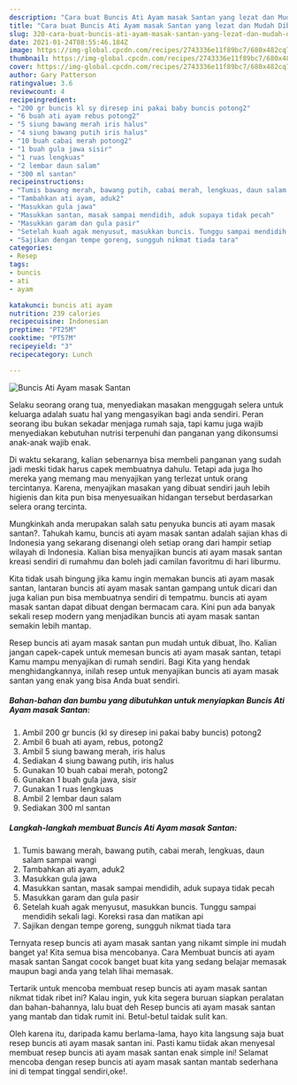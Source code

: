 ```yaml
---
description: "Cara buat Buncis Ati Ayam masak Santan yang lezat dan Mudah Dibuat"
title: "Cara buat Buncis Ati Ayam masak Santan yang lezat dan Mudah Dibuat"
slug: 320-cara-buat-buncis-ati-ayam-masak-santan-yang-lezat-dan-mudah-dibuat
date: 2021-01-24T08:55:46.184Z
image: https://img-global.cpcdn.com/recipes/2743336e11f89bc7/680x482cq70/buncis-ati-ayam-masak-santan-foto-resep-utama.jpg
thumbnail: https://img-global.cpcdn.com/recipes/2743336e11f89bc7/680x482cq70/buncis-ati-ayam-masak-santan-foto-resep-utama.jpg
cover: https://img-global.cpcdn.com/recipes/2743336e11f89bc7/680x482cq70/buncis-ati-ayam-masak-santan-foto-resep-utama.jpg
author: Gary Patterson
ratingvalue: 3.6
reviewcount: 4
recipeingredient:
- "200 gr buncis kl sy diresep ini pakai baby buncis potong2"
- "6 buah ati ayam rebus potong2"
- "5 siung bawang merah iris halus"
- "4 siung bawang putih iris halus"
- "10 buah cabai merah potong2"
- "1 buah gula jawa sisir"
- "1 ruas lengkuas"
- "2 lembar daun salam"
- "300 ml santan"
recipeinstructions:
- "Tumis bawang merah, bawang putih, cabai merah, lengkuas, daun salam sampai wangi"
- "Tambahkan ati ayam, aduk2"
- "Masukkan gula jawa"
- "Masukkan santan, masak sampai mendidih, aduk supaya tidak pecah"
- "Masukkan garam dan gula pasir"
- "Setelah kuah agak menyusut, masukkan buncis. Tunggu sampai mendidih sekali lagi. Koreksi rasa dan matikan api"
- "Sajikan dengan tempe goreng, sungguh nikmat tiada tara"
categories:
- Resep
tags:
- buncis
- ati
- ayam

katakunci: buncis ati ayam 
nutrition: 239 calories
recipecuisine: Indonesian
preptime: "PT25M"
cooktime: "PT57M"
recipeyield: "3"
recipecategory: Lunch

---
```



![Buncis Ati Ayam masak Santan](https://img-global.cpcdn.com/recipes/2743336e11f89bc7/680x482cq70/buncis-ati-ayam-masak-santan-foto-resep-utama.jpg)

Selaku seorang orang tua, menyediakan masakan menggugah selera untuk keluarga adalah suatu hal yang mengasyikan bagi anda sendiri. Peran seorang ibu bukan sekadar menjaga rumah saja, tapi kamu juga wajib menyediakan kebutuhan nutrisi terpenuhi dan panganan yang dikonsumsi anak-anak wajib enak.

Di waktu  sekarang, kalian sebenarnya bisa membeli panganan yang sudah jadi meski tidak harus capek membuatnya dahulu. Tetapi ada juga lho mereka yang memang mau menyajikan yang terlezat untuk orang tercintanya. Karena, menyajikan masakan yang dibuat sendiri jauh lebih higienis dan kita pun bisa menyesuaikan hidangan tersebut berdasarkan selera orang tercinta. 



Mungkinkah anda merupakan salah satu penyuka buncis ati ayam masak santan?. Tahukah kamu, buncis ati ayam masak santan adalah sajian khas di Indonesia yang sekarang disenangi oleh setiap orang dari hampir setiap wilayah di Indonesia. Kalian bisa menyajikan buncis ati ayam masak santan kreasi sendiri di rumahmu dan boleh jadi camilan favoritmu di hari liburmu.

Kita tidak usah bingung jika kamu ingin memakan buncis ati ayam masak santan, lantaran buncis ati ayam masak santan gampang untuk dicari dan juga kalian pun bisa membuatnya sendiri di tempatmu. buncis ati ayam masak santan dapat dibuat dengan bermacam cara. Kini pun ada banyak sekali resep modern yang menjadikan buncis ati ayam masak santan semakin lebih mantap.

Resep buncis ati ayam masak santan pun mudah untuk dibuat, lho. Kalian jangan capek-capek untuk memesan buncis ati ayam masak santan, tetapi Kamu mampu menyajikan di rumah sendiri. Bagi Kita yang hendak menghidangkannya, inilah resep untuk menyajikan buncis ati ayam masak santan yang enak yang bisa Anda buat sendiri.

<!--inarticleads1-->

##### Bahan-bahan dan bumbu yang dibutuhkan untuk menyiapkan Buncis Ati Ayam masak Santan:

1. Ambil 200 gr buncis (kl sy diresep ini pakai baby buncis) potong2
1. Ambil 6 buah ati ayam, rebus, potong2
1. Ambil 5 siung bawang merah, iris halus
1. Sediakan 4 siung bawang putih, iris halus
1. Gunakan 10 buah cabai merah, potong2
1. Gunakan 1 buah gula jawa, sisir
1. Gunakan 1 ruas lengkuas
1. Ambil 2 lembar daun salam
1. Sediakan 300 ml santan




<!--inarticleads2-->

##### Langkah-langkah membuat Buncis Ati Ayam masak Santan:

1. Tumis bawang merah, bawang putih, cabai merah, lengkuas, daun salam sampai wangi
1. Tambahkan ati ayam, aduk2
1. Masukkan gula jawa
1. Masukkan santan, masak sampai mendidih, aduk supaya tidak pecah
1. Masukkan garam dan gula pasir
1. Setelah kuah agak menyusut, masukkan buncis. Tunggu sampai mendidih sekali lagi. Koreksi rasa dan matikan api
1. Sajikan dengan tempe goreng, sungguh nikmat tiada tara




Ternyata resep buncis ati ayam masak santan yang nikamt simple ini mudah banget ya! Kita semua bisa mencobanya. Cara Membuat buncis ati ayam masak santan Sangat cocok banget buat kita yang sedang belajar memasak maupun bagi anda yang telah lihai memasak.

Tertarik untuk mencoba membuat resep buncis ati ayam masak santan nikmat tidak ribet ini? Kalau ingin, yuk kita segera buruan siapkan peralatan dan bahan-bahannya, lalu buat deh Resep buncis ati ayam masak santan yang mantab dan tidak rumit ini. Betul-betul taidak sulit kan. 

Oleh karena itu, daripada kamu berlama-lama, hayo kita langsung saja buat resep buncis ati ayam masak santan ini. Pasti kamu tiidak akan menyesal membuat resep buncis ati ayam masak santan enak simple ini! Selamat mencoba dengan resep buncis ati ayam masak santan mantab sederhana ini di tempat tinggal sendiri,oke!.

